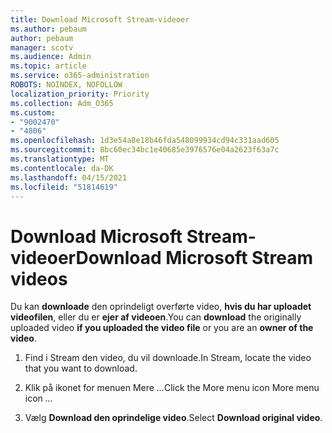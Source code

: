 ```yaml
---
title: Download Microsoft Stream-videoer
ms.author: pebaum
author: pebaum
manager: scotv
ms.audience: Admin
ms.topic: article
ms.service: o365-administration
ROBOTS: NOINDEX, NOFOLLOW
localization_priority: Priority
ms.collection: Adm_O365
ms.custom:
- "9002470"
- "4806"
ms.openlocfilehash: 1d3e54a8e18b46fda548099934cd94c331aad605
ms.sourcegitcommit: 8bc60ec34bc1e40685e3976576e04a2623f63a7c
ms.translationtype: MT
ms.contentlocale: da-DK
ms.lasthandoff: 04/15/2021
ms.locfileid: "51814619"
---
```

# <a name="download-microsoft-stream-videos"></a><span data-ttu-id="822b1-102">Download Microsoft Stream-videoer</span><span class="sxs-lookup"><span data-stu-id="822b1-102">Download Microsoft Stream videos</span></span>

<span data-ttu-id="822b1-103">Du kan **downloade** den oprindeligt overførte video, **hvis du har uploadet videofilen**, eller du er **ejer af videoen**.</span><span class="sxs-lookup"><span data-stu-id="822b1-103">You can **download** the originally uploaded video **if you uploaded the video file** or you are an **owner of the video**.</span></span>

1. <span data-ttu-id="822b1-104">Find i Stream den video, du vil downloade.</span><span class="sxs-lookup"><span data-stu-id="822b1-104">In Stream, locate the video that you want to download.</span></span>

2. <span data-ttu-id="822b1-105">Klik på ikonet for menuen Mere *...*</span><span class="sxs-lookup"><span data-stu-id="822b1-105">Click the More menu icon More menu icon *...*</span></span>

3. <span data-ttu-id="822b1-106">Vælg **Download den oprindelige video**.</span><span class="sxs-lookup"><span data-stu-id="822b1-106">Select **Download original video**.</span></span>
